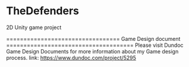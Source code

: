 # TheDefenders
2D Unity game project

================================= Game Design document =====================================
Please visit Dundoc Game Design Documents for more information about my Game design process.
link: https://www.dundoc.com/project/5295
